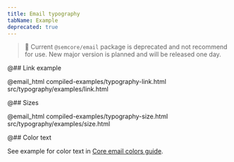 ```yaml
---
title: Email typography
tabName: Example
deprecated: true
---
```


> 🚨 Current `@semcore/email` package is deprecated and not recommend for use. New major version is planned and will be released one day.

@## Link example

@email_html compiled-examples/typography-link.html src/typography/examples/link.html

@## Sizes

@email_html compiled-examples/typography-size.html src/typography/examples/size.html

@## Color text

See example for color text in [Core email colors guide](/product-emails/core-email/#a0d3d2).
